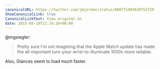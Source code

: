```yaml
---
canonicalURL: https://twitter.com/jmjordan/status/600771493639753729
ShowCanonicalLink: true
CanonicalLinkText: View original on
date: 2015-05-19T21:14:20+00:00
---
```

@mgsiegler:

> Pretty sure I'm not imagining that the Apple Watch update has made the all-important turn-your-wrist-to-illuminate 1000x more reliable.

Also, Glances seem to load much faster.